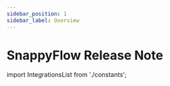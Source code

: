 ```yaml
---
sidebar_position: 1
sidebar_label: Overview
---
```

# SnappyFlow Release Note
import IntegrationsList from './constants';

<IntegrationsList />